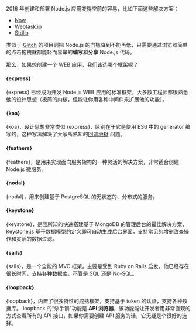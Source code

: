 2016 年创建和部署 Node.js 应用变得空前的容易，比如下面这些解决方案：

* [Now](https://zeit.co/now)
* [Webtask.io](https://webtask.io/)
* [Stdlib](https://stdlib.com/)

类似于 [Glitch](https://glitch.com/) 的项目则把 Node.js 的门槛降到不能再低，只需要通过浏览器简单的点击拖拽就都能轻而易举的**编写**和**分享** Node.js 代码。

那么，如果想创建一个 WEB 应用，我们该选哪个框架呢？

#### {express}

{express} 已经成为开发 Node.js WEB 应用的标准框架，大多数工程师都很熟悉他的设计思想（极简的内核，但能让你用各种中间件来扩展他的功能）。

#### {koa}

{koa}，设计思想非常类似 {express}，区别在于它是使用 ES6 中的 generator 编写的，这种写法解决了大家所熟知的[回调地狱](https://www.sitepoint.com/saved-from-callback-hell/) 问题。

#### {feathers}

{feathers}，是用来实现面向服务架构的一种灵活的解决方案，非常适合创建 Node.js 微服务。

#### {nodal}

{nodal}，用来创建基于 PostgreSQL 的无状态的、分布式的服务。

#### {keystone}

{keystone}，是我所知的快速搭建基于 MongoDB 的管理后台的最佳解决方案，Keystone.js 基于数据模型的定义即可自动生成后台界面，支持常见的增删改查操作和灵活的数据过滤。

#### {sails}

{sails}，是一个全能的 MVC 框架，主要是受到 Ruby on Rails 启发，他已经存在很长时间，支持各种数据库，不管是 SQL 还是 No-SQL。

#### {loopback}

{loopback}，内置了很多特性的成熟框架，支持基于 token 的认证，支持各种数据库。 loopback 的“杀手锏”功能是 **API 浏览器**，该功能能让开发者用非常直观的方式查看所有的 API 接口，如果你需要创建 API 服务的话，它无疑是个很好的选择。
